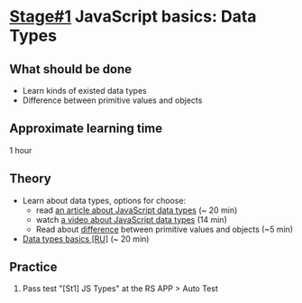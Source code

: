 # [Stage#1](../../) JavaScript basics: Data Types

## What should be done

- Learn kinds of existed data types
- Difference between primitive values and objects

## Approximate learning time

1 hour

## Theory

- Learn about data types, options for choose:
  - read [an article about JavaScript data types](https://javascript.info/types) (~ 20 min)
  - watch [a video about JavaScript data types](https://www.youtube.com/watch?v=UmSpfdxu3ro) (14 min)
  - Read about [difference](https://medium.com/@junshengpierre/javascript-primitive-values-object-references-361cfc1cbfb0) between primitive values and objects (~5 min)
- [Data types basics [RU]](https://learn.javascript.ru/data-types) (~ 20 min)

## Practice

1. Pass test "[St1] JS Types" at the RS APP > Auto Test
